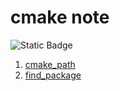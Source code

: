 # cmake note
![Static Badge](https://img.shields.io/badge/build-passing-brightgreen)

1. [cmake_path](./cmake_path.md)
2. [find_package](./find_package.md)
